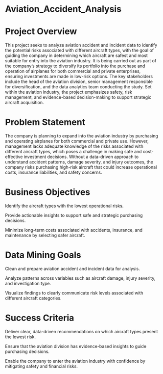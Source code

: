 # Aviation_Accident_Analysis

# Project Overview

This project seeks to analyze aviation accident and incident data to identify the potential risks associated with different aircraft types, with the goal of guiding the company in determining which aircraft are safest and most suitable for entry into the aviation industry. It is being carried out as part of the company’s strategy to diversify its portfolio into the purchase and operation of airplanes for both commercial and private enterprises, ensuring investments are made in low-risk options. The key stakeholders include the head of the aviation division, senior management responsible for diversification, and the data analytics team conducting the study. Set within the aviation industry, the project emphasizes safety, risk management, and evidence-based decision-making to support strategic aircraft acquisition.

# Problem Statement
The company is planning to expand into the aviation industry by purchasing and operating airplanes for both commercial and private use. However, management lacks adequate knowledge of the risks associated with different aircraft types, which poses a challenge in making safe and cost-effective investment decisions. Without a data-driven approach to understand accident patterns, damage severity, and injury outcomes, the company risks purchasing high-risk aircraft that could increase operational costs, insurance liabilities, and safety concerns.

# Business Objectives
Identify the aircraft types with the lowest operational risks.

Provide actionable insights to support safe and strategic purchasing decisions.

Minimize long-term costs associated with accidents, insurance, and maintenance by selecting safer aircraft.

# Data Mining Goals
Clean and prepare aviation accident and incident data for analysis.

Analyze patterns across variables such as aircraft damage, injury severity, and investigation type.

Visualize findings to clearly communicate risk levels associated with different aircraft categories.

# Success Criteria
Deliver clear, data-driven recommendations on which aircraft types present the lowest risk.

Ensure that the aviation division has evidence-based insights to guide purchasing decisions.

Enable the company to enter the aviation industry with confidence by mitigating safety and financial risks.
